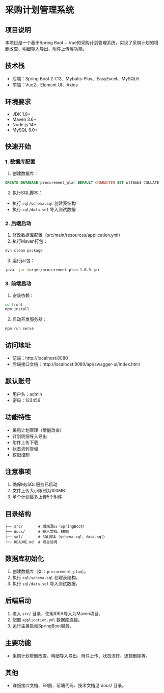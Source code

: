 # 采购计划管理系统

## 项目说明
本项目是一个基于Spring Boot + Vue的采购计划管理系统，实现了采购计划的增删改查、明细导入导出、附件上传等功能。

## 技术栈
- 后端：Spring Boot 2.7.12、Mybatis-Plus、EasyExcel、MySQL8
- 前端：Vue2、Element UI、Axios

## 环境要求
- JDK 1.8+
- Maven 3.6+
- Node.js 14+
- MySQL 8.0+

## 快速开始

### 1. 数据库配置
1. 创建数据库：
```sql
CREATE DATABASE procurement_plan DEFAULT CHARACTER SET utf8mb4 COLLATE utf8mb4_general_ci;
```

2. 执行SQL脚本：
- 执行 `sql/schema.sql` 创建表结构
- 执行 `sql/data.sql` 导入测试数据

### 2. 后端启动
1. 修改数据库配置（src/main/resources/application.yml）
2. 执行Maven打包：
```bash
mvn clean package
```
3. 运行jar包：
```bash
java -jar target/procurement-plan-1.0.0.jar
```

### 3. 前端启动
1. 安装依赖：
```bash
cd front
npm install
```

2. 启动开发服务器：
```bash
npm run serve
```

## 访问地址
- 前端：http://localhost:8080
- 后端接口文档：http://localhost:8080/api/swagger-ui/index.html

## 默认账号
- 用户名：admin
- 密码：123456

## 功能特性
- 采购计划管理（增删改查）
- 计划明细导入导出
- 附件上传下载
- 状态流转管理
- 权限控制

## 注意事项
1. 确保MySQL服务已启动
2. 文件上传大小限制为100MB
3. 单个计划最多上传5个附件

## 目录结构
```
├── src/       # 后端源码（SpringBoot）
├── docs/      # 技术文档、ER图
├── sql/       # SQL脚本（schema.sql、data.sql）
└── README.md  # 项目说明
```

## 数据库初始化
1. 创建数据库（如：`procurement_plan`）。
2. 执行 `sql/schema.sql` 创建表结构。
3. 执行 `sql/data.sql` 导入测试数据。

## 后端启动
1. 进入 `src/` 目录，使用IDEA导入为Maven项目。
2. 配置 `application.yml` 数据库连接。
3. 运行主类启动SpringBoot服务。

## 主要功能
- 采购计划增删改查、明细导入导出、附件上传、状态流转、逻辑删除等。

## 其他
- 详细接口文档、ER图、前端代码、技术文档见 docs/ 目录。
